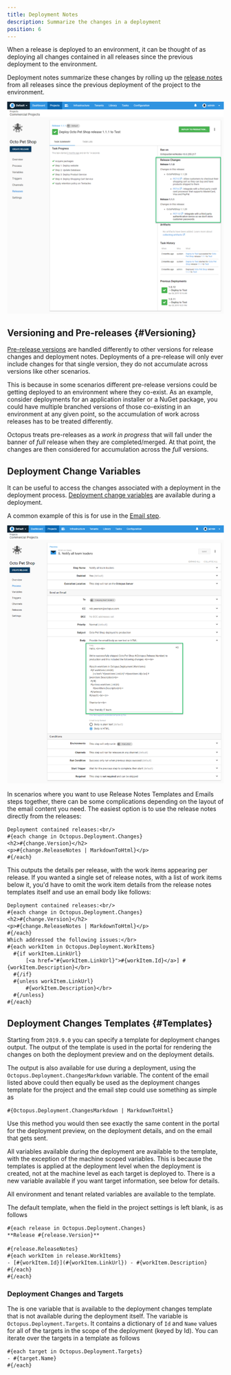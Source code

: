 ```yaml
---
title: Deployment Notes
description: Summarize the changes in a deployment
position: 6
---
```


When a release is deployed to an environment, it can be thought of as deploying all changes contained in all releases since the previous deployment to the environment.

Deployment notes summarize these changes by rolling up the [release notes](/docs/deployment-process/releases/release-notes.md) from all releases since the previous deployment of the project to the environment.  

![Deployment notes](images/deployment-notes.png)

## Versioning and Pre-releases  {#Versioning}

[Pre-release versions](/docs/packaging-applications/create-packages/versioning.md#semver) are handled differently to other versions for release changes and deployment notes. Deployments of a pre-release will only ever include changes for that single version, they do not accumulate across versions like other scenarios.

This is because in some scenarios different pre-release versions could be getting deployed to an environment where they co-exist. As an example, consider deployments for an application installer or a NuGet package, you could have multiple branched versions of those co-existing in an environment at any given point, so the accumulation of work across releases has to be treated differently.

Octopus treats pre-releases as a *work in progress* that will fall under the banner of *full* release when they are completed/merged. At that point, the changes are then considered for accumulation across the *full* versions.

## Deployment Change Variables

It can be useful to access the changes associated with a deployment in the deployment process.
[Deployment change variables](/docs/deployment-process/variables/system-variables.md#deployment-notes) are available during a deployment.

A common example of this is for use in the [Email step](/docs/deployment-process/steps/email-notifications.md).  

![Deployment notes variables in email step](images/deployment-notes-email-step.png)

In scenarios where you want to use Release Notes Templates and Emails steps together, there can be some complications depending on the layout of the email content you need. The easiest option is to use the release notes directly from the releases:

```
Deployment contained releases:<br/>
#{each change in Octopus.Deployment.Changes}
<h2>#{change.Version}</h2>
<p>#{change.ReleaseNotes | MarkdownToHtml}</p>
#{/each}

```

This outputs the details per release, with the work items appearing per release. If you wanted a single set of release notes, with a list of work items below it, you'd have to omit the work item details from the release notes templates itself and use an email body like follows:

```
Deployment contained releases:<br/>
#{each change in Octopus.Deployment.Changes}
<h2>#{change.Version}</h2>
<p>#{change.ReleaseNotes | MarkdownToHtml}</p>
#{/each}
Which addressed the following issues:</br>
#{each workItem in Octopus.Deployment.WorkItems}
  #{if workItem.LinkUrl}
      [<a href="#{workItem.LinkUrl}">#{workItem.Id}</a>] #{workItem.Description}</br>
  #{/if}
  #{unless workItem.LinkUrl}
      #{workItem.Description}</br>
  #{/unless}
#{/each}
```

## Deployment Changes Templates {#Templates}

Starting from `2019.9.0` you can specify a template for deployment changes output. The output of the template is used in the portal for rendering the changes on both the deployment preview and on the deployment details.

The output is also available for use during a deployment, using the `Octopus.Deployment.ChangesMarkdown` variable. The content of the email listed above could then equally be used as the deployment changes template for the project and the email step could use something as simple as 

```Deployment contained releases:<br/>
#{Octopus.Deployment.ChangesMarkdown | MarkdownToHtml}
```

Use this method you would then see exactly the same content in the portal for the deployment preview, on the deployment details, and on the email that gets sent.

All variables available during the deployment are available to the template, with the exception of the machine scoped variables. This is because the templates is applied at the deployment level when the deployment is created, not at the machine level as each target is deployed to. There is a new variable available if you want target information, see below for details.

All environment and tenant related variables are available to the template.

The default template, when the field in the project settings is left blank, is as follows

```
#{each release in Octopus.Deployment.Changes}
**Release #{release.Version}**

#{release.ReleaseNotes}
#{each workItem in release.WorkItems}
- [#{workItem.Id}](#{workItem.LinkUrl}) - #{workItem.Description}
#{/each}
#{/each}
```



### Deployment Changes and Targets

The is one variable that is available to the deployment changes template that is not available during the deployment itself. The variable is `Octopus.Deployment.Targets`. It contains a dictionary of `Id` and `Name` values for all of the targets in the scope of the deployment (keyed by Id). You can iterate over the targets in a template as follows

```
#{each target in Octopus.Deployment.Targets}
- #{target.Name}
#{/each}
```

